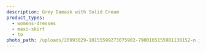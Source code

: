 ```yaml
---
description: Grey Damask with Solid Cream
product_types:
  - womens-dresses
  - maxi-skirt
  - to
photo_path: /uploads/20993029-10155599273075902-7900165155981138152-n.jpg
---
```

